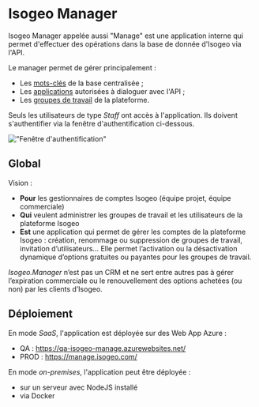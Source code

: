 # Isogeo Manager

Isogeo Manager appelée aussi "Manage" est une application interne qui permet d'effectuer des opérations dans la base de donnée d'Isogeo via l'API.

Le manager permet de gérer principalement :

* Les [mots-clés](/keywords/keywords.md) de la base centralisée ;
* Les [applications](/applications/list.md) autorisées à dialoguer avec l'API ;
* Les [groupes de travail](/groups/list.md) de la plateforme.

Seuls les utilisateurs de type *Staff* ont accès à l'application. Ils doivent s'authentifier via la fenêtre d'authentification ci-dessous.

!["Fenêtre d'authentification"](/assets/authentication.JPG)

## Global

Vision :

* **Pour** les gestionnaires de comptes Isogeo (équipe projet, équipe commerciale)
* **Qui** veulent administrer les groupes de travail et les utilisateurs de la plateforme Isogeo
* **Est** une application qui permet de gérer les comptes de la plateforme Isogeo : création, renommage ou suppression de groupes de travail, invitation d’utilisateurs... Elle permet l’activation ou la désactivation dynamique d’options gratuites ou payantes pour les groupes de travail.

*Isogeo.Manager* n’est pas un CRM et ne sert entre autres pas à gérer l’expiration commerciale ou le renouvellement des options achetées (ou non) par les clients d’Isogeo.

## Déploiement

En mode *SaaS*, l'application est déployée sur des Web App Azure :

* QA : <https://qa-isogeo-manage.azurewebsites.net/>
* PROD : <https://manage.isogeo.com/>

En mode *on-premises*, l'application peut être déployée :

* sur un serveur avec NodeJS installé
* via Docker